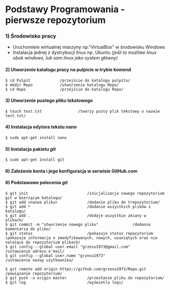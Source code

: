 # Podstawy Programowania - pierwsze repozytorium


### 1) Środowisko pracy

 * Uruchomieie wirtualnej maszyny np."VirtualBox" w środowisku Windows 
 * Instalacja jednej z dystrybucji linux np. Ubuntu *(jeśli to możliwe linux obok windows, lub sam linux jako system główny)*

#### 2) Utworzenie katalogu pracy na pulpicie w trybie komend


```
$ cd Pulpit             /przejście do katalogu pulpitu/
$ mkdir Repo            /utworzenie katalogu Repo/
$ cd Repo               /przejście do katalogu Repo/		
```

#### 3)  Utworzenie pustego pliku tekstowego
```
$ touch test.txt                /tworzy pusty plik tekstowy o nazwie test.txt/
```
#### 4) Instalacja edytora tekstu *nano*
```
$ sudo apt-get install nano
```
 
#### 5) Instalacja pakietu  *git*
```
$ sudo apt-get install git
```

#### 6) Założenie konta i jego konfiguracja w serwisie GitHub.com

#### 6) Podstawowe polecenia *git*

```
$ git init                          /inicjalizacja nowego repozytorium git w bierzącym katalogu/
$ git add <nazwa pliku>             /dodanie pliku do trepozytorium/
$ git add *                         /dodanie wszystkich plików z katalogu/
$ git add .                         /dodaje wszystkie zmiany w plikach/
$ git commit -m "utworzenie nowego pliku"               /dodanie komentarza do pliku/
$ git status                        /pokazuje status repozytorium (pokazuje informację o zmodyfikowanych, nowych, usuniętych oraz nie należące do repozytorium plikach/
$ git config --global user.email "grzesu1973@gmail.com"     /ustawienie adresu e'mail/ 
$ git config --global user.name "grzesu1973"                /ustawienie nazwy użytkownika/

$ git remote add origin https://github.com/grzesu1973/Repo.git      /powiązanie repozytorium/
$ git push -u origin master         /przesłanie pliku do repozytorium/
$ git log                           /wyświetla logi/
```
